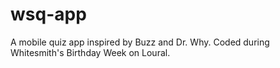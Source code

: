 # wsq-app
A mobile quiz app inspired by Buzz and Dr. Why.
Coded during Whitesmith's Birthday Week on Loural.
